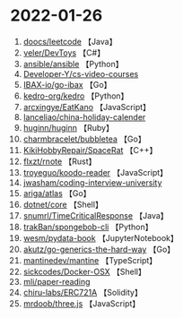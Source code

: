 # 2022-01-26

1. [doocs/leetcode](https://github.com/doocs/leetcode) 【Java】
2. [veler/DevToys](https://github.com/veler/DevToys) 【C#】
3. [ansible/ansible](https://github.com/ansible/ansible) 【Python】
4. [Developer-Y/cs-video-courses](https://github.com/Developer-Y/cs-video-courses) 
5. [IBAX-io/go-ibax](https://github.com/IBAX-io/go-ibax) 【Go】
6. [kedro-org/kedro](https://github.com/kedro-org/kedro) 【Python】
7. [arcxingye/EatKano](https://github.com/arcxingye/EatKano) 【JavaScript】
8. [lanceliao/china-holiday-calender](https://github.com/lanceliao/china-holiday-calender) 
9. [huginn/huginn](https://github.com/huginn/huginn) 【Ruby】
10. [charmbracelet/bubbletea](https://github.com/charmbracelet/bubbletea) 【Go】
11. [KikiHobbyRepair/SpaceRat](https://github.com/KikiHobbyRepair/SpaceRat) 【C++】
12. [flxzt/rnote](https://github.com/flxzt/rnote) 【Rust】
13. [troyeguo/koodo-reader](https://github.com/troyeguo/koodo-reader) 【JavaScript】
14. [jwasham/coding-interview-university](https://github.com/jwasham/coding-interview-university) 
15. [ariga/atlas](https://github.com/ariga/atlas) 【Go】
16. [dotnet/core](https://github.com/dotnet/core) 【Shell】
17. [snumrl/TimeCriticalResponse](https://github.com/snumrl/TimeCriticalResponse) 【Java】
18. [trakBan/spongebob-cli](https://github.com/trakBan/spongebob-cli) 【Python】
19. [wesm/pydata-book](https://github.com/wesm/pydata-book) 【JupyterNotebook】
20. [akutz/go-generics-the-hard-way](https://github.com/akutz/go-generics-the-hard-way) 【Go】
21. [mantinedev/mantine](https://github.com/mantinedev/mantine) 【TypeScript】
22. [sickcodes/Docker-OSX](https://github.com/sickcodes/Docker-OSX) 【Shell】
23. [mli/paper-reading](https://github.com/mli/paper-reading) 
24. [chiru-labs/ERC721A](https://github.com/chiru-labs/ERC721A) 【Solidity】
25. [mrdoob/three.js](https://github.com/mrdoob/three.js) 【JavaScript】
